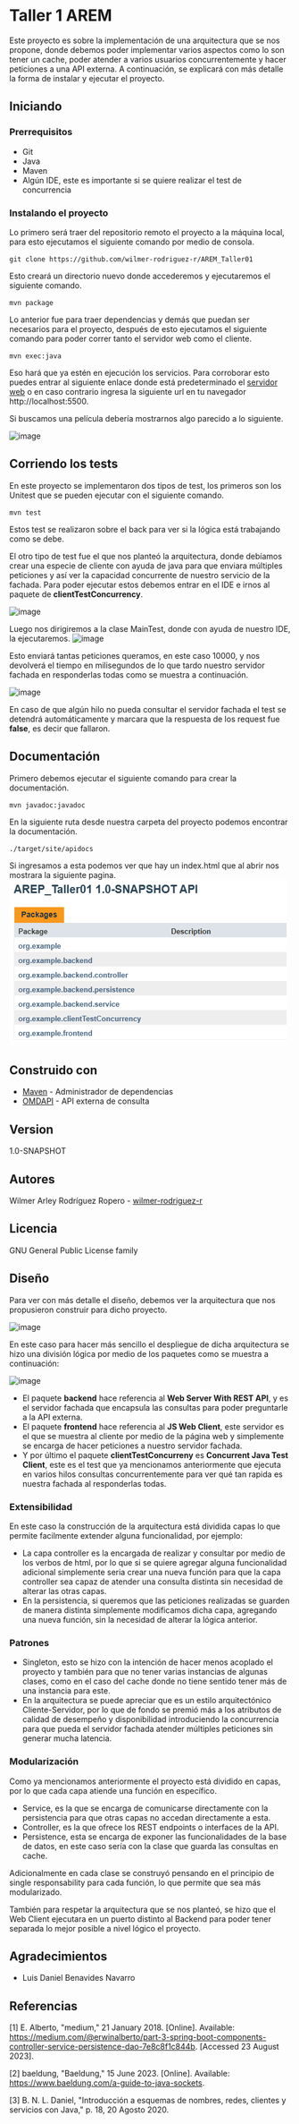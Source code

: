 # Taller 1 AREM
Este proyecto es sobre la implementación de una arquitectura que se nos propone, donde debemos poder implementar varios aspectos como lo son tener un cache, poder atender a varios usuarios concurrentemente y hacer peticiones a una API externa. A continuación, se explicará con más detalle la forma de instalar y ejecutar el proyecto.

## Iniciando

### Prerrequisitos

* Git 
* Java
* Maven
* Algún IDE, este es importante si se quiere realizar el test de concurrencia

### Instalando el proyecto

Lo primero será traer del repositorio remoto el proyecto a la máquina local, para esto ejecutamos el siguiente comando por medio de consola.

```
git clone https://github.com/wilmer-rodriguez-r/AREM_Taller01
```

Esto creará un directorio nuevo donde accederemos y ejecutaremos el siguiente comando.

```
mvn package
```
Lo anterior fue para traer dependencias y demás que puedan ser necesarios para el proyecto, después de esto ejecutamos el siguiente comando para poder correr tanto el servidor web como el cliente.
```
mvn exec:java
```
Eso hará que ya estén en ejecución los servicios. Para corroborar esto puedes entrar al siguiente enlace donde está predeterminado el [servidor web](http://localhost:5500) o en caso contrario ingresa la siguiente url en tu navegador http://localhost:5500.

Si buscamos una película debería mostrarnos algo parecido a lo siguiente.

![image](https://github.com/wilmer-rodriguez-r/AREM_Taller01/assets/77862048/cbacf6c1-13f7-4a16-82e1-9aa28db8df82)

## Corriendo los tests

En este proyecto se implementaron dos tipos de test, los primeros son los Unitest que se pueden ejecutar con el siguiente comando.

```
mvn test
```
Estos test se realizaron sobre el back para ver si la lógica está trabajando como se debe.

El otro tipo de test fue el que nos planteó la arquitectura, donde debíamos crear una especie de cliente con ayuda de java para que enviara múltiples peticiones y así ver la capacidad concurrente de nuestro servicio de la fachada.
Para poder ejecutar estos debemos entrar en el IDE e irnos al paquete de **clientTestConcurrency**.

![image](https://github.com/wilmer-rodriguez-r/AREM_Taller01/assets/77862048/daf67ed4-2bcb-4929-8605-b7e9bd65c881)

Luego nos dirigiremos a la clase MainTest, donde con ayuda de nuestro IDE, la ejecutaremos.
![image](https://github.com/wilmer-rodriguez-r/AREM_Taller01/assets/77862048/0051186f-6d29-44df-80ca-981c0c8ee0c0)

Esto enviará tantas peticiones queramos, en este caso 10000, y nos devolverá el tiempo en milisegundos de lo que tardo nuestro servidor fachada en responderlas todas como se muestra a continuación.

![image](https://github.com/wilmer-rodriguez-r/AREM_Taller01/assets/77862048/0070d655-d6b0-4912-869a-d40115ffadc1)

En caso de que algún hilo no pueda consultar el servidor fachada el test se detendrá automáticamente y marcara que la respuesta de los request fue **false**, es decir que fallaron.
## Documentación
Primero debemos ejecutar el siguiente comando para crear la documentación.
```
mvn javadoc:javadoc
```
En la siguiente ruta desde nuestra carpeta del proyecto podemos encontrar la documentación.

```
./target/site/apidocs
```
Si ingresamos a esta podemos ver que hay un index.html que al abrir nos mostrara la siguiente pagina.
![img.png](src/main/resources/public/img.png)
## Construido con

* [Maven](https://maven.apache.org/) - Administrador de dependencias
* [OMDAPI](https://www.omdbapi.com) - API externa de consulta

## Version

1.0-SNAPSHOT

## Autores

Wilmer Arley Rodríguez Ropero - [wilmer-rodriguez-r](https://github.com/wilmer-rodriguez-r)

## Licencia

GNU General Public License family

## Diseño

Para ver con más detalle el diseño, debemos ver la arquitectura que nos propusieron construir para dicho proyecto.

![image](https://github.com/wilmer-rodriguez-r/AREM_Taller01/assets/77862048/28672f4e-d027-4afc-9440-d1d50eecbc31)

En este caso para hacer más sencillo el despliegue de dicha arquitectura se hizo una división lógica por medio de los paquetes como se muestra a continuación:

![image](https://github.com/wilmer-rodriguez-r/AREM_Taller01/assets/77862048/35488609-cc7b-4039-bd97-6f8851a9a5e7)


* El paquete **backend** hace referencia al **Web Server With REST API**, y es el servidor fachada que encapsula las consultas para poder preguntarle a la API externa.
* El paquete **frontend** hace referencia al **JS Web Client**, este servidor es el que se muestra al cliente por medio de la página web y simplemente se encarga de hacer peticiones a nuestro servidor fachada.
* Y por último el paquete **clientTestConcurreny** es **Concurrent Java Test Client**, este es el test que ya mencionamos anteriormente que ejecuta en varios hilos consultas concurrentemente para ver qué tan rapida es nuestra fachada al responderlas todas.
### Extensibilidad

En este caso la construcción de la arquitectura está dividida capas lo que permite facilmente extender alguna funcionalidad, por ejemplo:
 * La capa controller es la encargada de realizar y consultar por medio de los verbos de html, por lo que si se quiere agregar alguna funcionalidad adicional simplemente seria crear una nueva función para que la capa controller sea capaz de atender una consulta distinta sin necesidad de alterar las otras capas.
 * En la persistencia, si queremos que las peticiones realizadas se guarden de manera distinta simplemente modificamos dicha capa, agregando una nueva función, sin la necesidad de alterar la lógica anterior.

### Patrones
  * Singleton, esto se hizo con la intención de hacer menos acoplado el proyecto y también para que no tener varias instancias de algunas clases, como en el caso del cache donde no tiene sentido tener más de una instancia para este.
  * En la arquitectura se puede apreciar que es un estilo arquitectónico Cliente-Servidor, por lo que de fondo se premió más a los atributos de calidad de desempeño y disponibilidad introduciendo la concurrencia para que pueda el servidor fachada atender múltiples peticiones sin generar mucha latencia. 
### Modularización
Como ya mencionamos anteriormente el proyecto está dividido en capas, por lo que cada capa atiende una función en específico.
* Service, es la que se encarga de comunicarse directamente con la persistencia para que otras capas no accedan directamente a esta.
* Controller, es la que ofrece los REST endpoints o interfaces de la API.
* Persistence, esta se encarga de exponer las funcionalidades de la base de datos, en este caso sería con la clase que guarda las consultas en cache.

Adicionalmente en cada clase se construyó pensando en el principio de single responsability para cada función, lo que permite que sea más modularizado.


También para respetar la arquitectura que se nos planteó, se hizo que el Web Client ejecutara en un puerto distinto al Backend para poder tener separada lo mejor posible a nivel lógico el proyecto.

## Agradecimientos

* Luis Daniel Benavides Navarro

## Referencias

[1] 	E. Alberto, "medium," 21 January 2018. [Online]. Available: https://medium.com/@erwinalberto/part-3-spring-boot-components-controller-service-persistence-dao-7e8c8f1c844b. [Accessed 23 August 2023].

[2] 	baeldung, "Baeldung," 15 June 2023. [Online]. Available: https://www.baeldung.com/a-guide-to-java-sockets.

[3] 	B. N. L. Daniel, "Introducción a esquemas de nombres, redes, clientes y servicios con Java," p. 18, 20 Agosto 2020.


